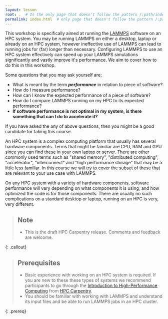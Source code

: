 ```yaml
---
layout: lesson
root: .  # Is the only page that doesn't follow the pattern /:path/index.html
permalink: index.html  # only page that doesn't follow the pattern /:path/index.html
---
```


This workshop is specifically aimed at running the [LAMMPS](https://lammps.sandia.gov/)
software on an HPC system. You may be running LAMMPS on either a desktop, laptop or
already on an HPC system, however ineffective use of LAMMPS can lead to running jobs for
(far) longer than necessary. Configuring LAMMPS to use an HPC system effectively can
speed up your LAMMPS simulations significantly and vastly improve it's performance. We
aim to cover how to do this in this workshop.

Some questions that you may ask yourself are;

* What is meant by the term ***performance*** in relation to piece of software?
* How do I measure performance?
* How can I know the expected performance of a piece of software?
* How do I compare LAMMPS running on my HPC to its expected performance?
* **If software performance is not optimal in my system, is there something that can I
  do to accelerate it?**

If you have asked the any of above questions, then you might be a good candidate for
taking this course.

An HPC system is a complex computing platform that usually has several hardware
components. Terms that might be familiar are CPU, RAM and GPU since you can find these
in your own laptop or server. There are other commonly used terms such as "shared
memory", "distributed computing", "accelerator", "interconnect" and "high performance
storage" that may be a little less familiar. In this course we will try to cover the
subset of these that are relevant to your use case with LAMMPS.

On any HPC system with a variety of hardware components, software performance will vary
depending on what components it is using, and how optimized the code is for those
components. There are usually no such complications on a standard desktop or laptop,
running on an HPC is very, very different.

> ## Note
>
> - This is the draft HPC Carpentry release. Comments and feedback are welcome.
>
{: .callout}

> ## Prerequisites
>
> - Basic experience with working on an HPC system is required. If you are new to these
>   these types of systems we recommend participants to go through the
>   [Introduction to High-Performance Computing](https://hpc-carpentry.github.io/hpc-intro/)
>   from [HPC Carpentry](https://hpc-carpentry.github.io/).
> - You should be familiar with working with LAMMPS and understand its input files and be able to run LAMMPS jobs in an HPC cluster.
>
{: .prereq}
